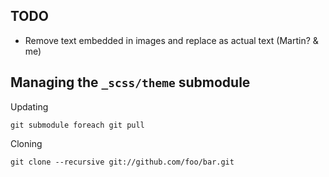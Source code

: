 ## TODO

* Remove text embedded in images and replace as actual text (Martin? & me)

## Managing the `_scss/theme` submodule

Updating

    git submodule foreach git pull

Cloning

    git clone --recursive git://github.com/foo/bar.git

